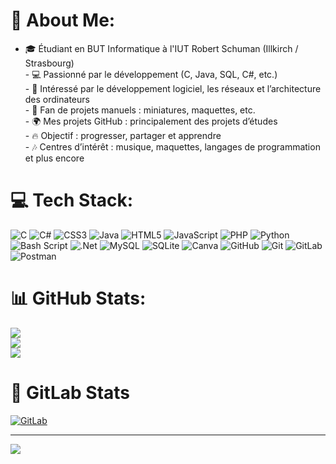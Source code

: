 # 💫 About Me:
- 🎓 Étudiant en BUT Informatique à l'IUT Robert Schuman (Illkirch / Strasbourg)  <br>- 💻 Passionné par le développement (C, Java, SQL, C#, etc.)  <br>- 🚀 Intéressé par le développement logiciel, les réseaux et l’architecture des ordinateurs  <br>- 📐 Fan de projets manuels : miniatures, maquettes, etc.  <br>- 🌍 Mes projets GitHub : principalement des projets d’études  <br>- 🔥 Objectif : progresser, partager et apprendre  <br>- 🎶 Centres d’intérêt : musique, maquettes, langages de programmation et plus encore  <br>


# 💻 Tech Stack:
![C](https://img.shields.io/badge/c-%2300599C.svg?style=flat&logo=c&logoColor=white) ![C#](https://img.shields.io/badge/c%23-%23239120.svg?style=flat&logo=csharp&logoColor=white) ![CSS3](https://img.shields.io/badge/css3-%231572B6.svg?style=flat&logo=css3&logoColor=white) ![Java](https://img.shields.io/badge/java-%23ED8B00.svg?style=flat&logo=openjdk&logoColor=white) ![HTML5](https://img.shields.io/badge/html5-%23E34F26.svg?style=flat&logo=html5&logoColor=white) ![JavaScript](https://img.shields.io/badge/javascript-%23323330.svg?style=flat&logo=javascript&logoColor=%23F7DF1E) ![PHP](https://img.shields.io/badge/php-%23777BB4.svg?style=flat&logo=php&logoColor=white) ![Python](https://img.shields.io/badge/python-3670A0?style=flat&logo=python&logoColor=ffdd54) ![Bash Script](https://img.shields.io/badge/bash_script-%23121011.svg?style=flat&logo=gnu-bash&logoColor=white) ![.Net](https://img.shields.io/badge/.NET-5C2D91?style=flat&logo=.net&logoColor=white) ![MySQL](https://img.shields.io/badge/mysql-4479A1.svg?style=flat&logo=mysql&logoColor=white) ![SQLite](https://img.shields.io/badge/sqlite-%2307405e.svg?style=flat&logo=sqlite&logoColor=white) ![Canva](https://img.shields.io/badge/Canva-%2300C4CC.svg?style=flat&logo=Canva&logoColor=white) ![GitHub](https://img.shields.io/badge/github-%23121011.svg?style=flat&logo=github&logoColor=white) ![Git](https://img.shields.io/badge/git-%23F05033.svg?style=flat&logo=git&logoColor=white) ![GitLab](https://img.shields.io/badge/gitlab-%23181717.svg?style=flat&logo=gitlab&logoColor=white) ![Postman](https://img.shields.io/badge/Postman-FF6C37?style=flat&logo=postman&logoColor=white)
# 📊 GitHub Stats:
![](https://github-readme-stats.vercel.app/api?username=news782&theme=dark&hide_border=false&include_all_commits=false&count_private=false)<br/>
![](https://nirzak-streak-stats.vercel.app/?user=news782&theme=dark&hide_border=false)<br/>
![](https://github-readme-stats.vercel.app/api/top-langs/?username=news782&theme=dark&hide_border=false&include_all_commits=false&count_private=false&layout=compact)
# 🐙 GitLab Stats
[![GitLab](https://img.shields.io/badge/GitLab-m.caubert-orange?style=flat&logo=gitlab&logoColor=white)](https://gitlab.com/m.caubert)


---
[![](https://visitcount.itsvg.in/api?id=news782&icon=0&color=0)](https://visitcount.itsvg.in)

